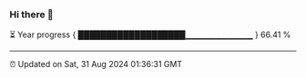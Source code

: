### Hi there 👋

⏳ Year progress { ███████████████████▁▁▁▁▁▁▁▁▁▁▁ } 66.41 %

---

⏰ Updated on Sat, 31 Aug 2024 01:36:31 GMT


